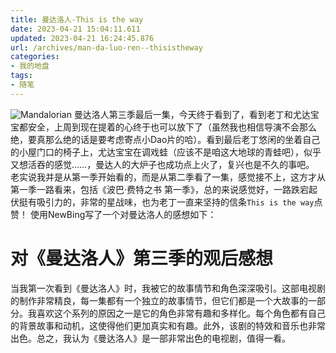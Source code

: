 ```yaml
---
title: 曼达洛人-This is the way
date: 2023-04-21 15:04:11.611
updated: 2023-04-21 16:24:45.876
url: /archives/man-da-luo-ren--thisistheway
categories: 
- 我的地盘
tags: 
- 随笔
---
```


![Mandalorian](https://image.uu126.cn/halo/Mandalorian.jpg)
曼达洛人第三季最后一集，今天终于看到了，看到老丁和尤达宝宝都安全，上周到现在提着的心终于也可以放下了（虽然我也相信导演不会那么绝，要真那么绝的话是要考虑寄点小Dao片的哈）。看到最后老丁悠闲的坐着自己的小屋门口的椅子上，尤达宝宝在调戏蛙（应该不是咱这大地球的青蛙吧），似乎又想活吞的感觉……，曼达人的大炉子也成功点上火了，复兴也是不久的事吧。
老实说我并是从第一季开始看的，而是从第二季看了一集，感觉接不上，这方才从第一季一路看来，包括《波巴·费特之书 第一季》，总的来说感觉好，一路跌宕起伏挺有吸引力的，非常的星战味，也为老丁一直来坚持的信条` This is the way `点赞！
使用NewBing写了一个对曼达洛人的感想如下：
>
# 对《曼达洛人》第三季的观后感想

当我第一次看到《曼达洛人》时，我被它的故事情节和角色深深吸引。这部电视剧的制作非常精良，每一集都有一个独立的故事情节，但它们都是一个大故事的一部分。我喜欢这个系列的原因之一是它的角色非常有趣和多样化。每个角色都有自己的背景故事和动机，这使得他们更加真实和有趣。此外，该剧的特效和音乐也非常出色。总之，我认为《曼达洛人》是一部非常出色的电视剧，值得一看。
